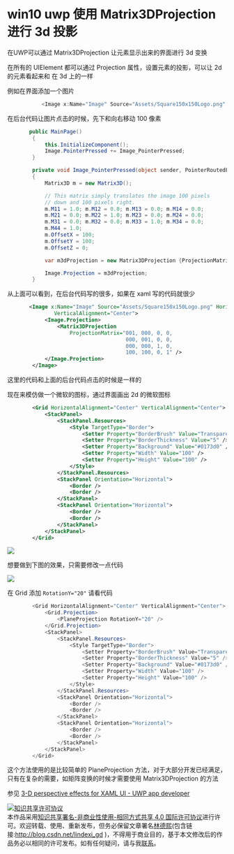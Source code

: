 
# win10 uwp 使用 Matrix3DProjection 进行 3d 投影

在UWP可以通过 Matrix3DProjection 让元素显示出来的界面进行 3d 变换

<!--more-->



在所有的 UIElement 都可以通过 Projection 属性，设置元素的投影，可以让 2d 的元素看起来和 在 3d 上的一样

例如在界面添加一个图片

```csharp
	       <Image x:Name="Image" Source="Assets/Square150x150Logo.png" HorizontalAlignment="Center" VerticalAlignment="Center"></Image>
```

在后台代码让图片点击的时候，先下和向右移动 100 像素

```csharp
       public MainPage()
        {
            this.InitializeComponent();
            Image.PointerPressed += Image_PointerPressed;
        }

        private void Image_PointerPressed(object sender, PointerRoutedEventArgs e)
        {
            Matrix3D m = new Matrix3D();

            // This matrix simply translates the image 100 pixels
            // down and 100 pixels right.
            m.M11 = 1.0; m.M12 = 0.0; m.M13 = 0.0; m.M14 = 0.0;
            m.M21 = 0.0; m.M22 = 1.0; m.M23 = 0.0; m.M24 = 0.0;
            m.M31 = 0.0; m.M32 = 0.0; m.M33 = 1.0; m.M34 = 0.0;
            m.M44 = 1.0;
            m.OffsetX = 100;
            m.OffsetY = 100;
            m.OffsetZ = 0;

            var m3dProjection = new Matrix3DProjection {ProjectionMatrix = m};

            Image.Projection = m3dProjection;
        }
```

从上面可以看到，在后台代码写的很多，如果在 xaml 写的代码就很少

```xml
       <Image x:Name="Image" Source="Assets/Square150x150Logo.png" HorizontalAlignment="Center"
               VerticalAlignment="Center">
            <Image.Projection>
                <Matrix3DProjection
                    ProjectionMatrix="001, 000, 0, 0,
                                      000, 001, 0, 0,
                                      000, 000, 1, 0,
                                      100, 100, 0, 1" />
            </Image.Projection>
        </Image>
```

这里的代码和上面的后台代码点击的时候是一样的

现在来模仿做一个微软的图标，通过界面画出 2d 的微软图标

```xml
        <Grid HorizontalAlignment="Center" VerticalAlignment="Center">
            <StackPanel>
                <StackPanel.Resources>
                    <Style TargetType="Border">
                        <Setter Property="BorderBrush" Value="Transparent" />
                        <Setter Property="BorderThickness" Value="5" />
                        <Setter Property="Background" Value="#0173d0" />
                        <Setter Property="Width" Value="100" />
                        <Setter Property="Height" Value="100" />
                    </Style>
                </StackPanel.Resources>
                <StackPanel Orientation="Horizontal">
                    <Border />
                    <Border />
                </StackPanel>
                <StackPanel Orientation="Horizontal">
                    <Border />
                    <Border />
                </StackPanel>
            </StackPanel>
        </Grid>

```

<!-- ![](image/win10 uwp 使用 Matrix3DProjection 进行 3d 投影/win10 uwp 使用 Matrix3DProjection 进行 3d 投影0.png) -->

![](https://i.loli.net/2018/11/04/5bde7c8fb806a.jpg)

想要做到下图的效果，只需要修改一点代码

<!-- ![](image/win10 uwp 使用 Matrix3DProjection 进行 3d 投影/win10 uwp 使用 Matrix3DProjection 进行 3d 投影1.png) -->

![](https://i.loli.net/2018/11/04/5bde7ddc16b67.jpg)

在 Grid 添加 `RotationY="20"` 请看代码

```csharp
        <Grid HorizontalAlignment="Center" VerticalAlignment="Center">
            <Grid.Projection>
                <PlaneProjection RotationY="20" />
            </Grid.Projection>
            <StackPanel>
                <StackPanel.Resources>
                    <Style TargetType="Border">
                        <Setter Property="BorderBrush" Value="Transparent" />
                        <Setter Property="BorderThickness" Value="5" />
                        <Setter Property="Background" Value="#0173d0" />
                        <Setter Property="Width" Value="100" />
                        <Setter Property="Height" Value="100" />
                    </Style>
                </StackPanel.Resources>
                <StackPanel Orientation="Horizontal">
                    <Border />
                    <Border />
                </StackPanel>
                <StackPanel Orientation="Horizontal">
                    <Border />
                    <Border />
                </StackPanel>
            </StackPanel>
        </Grid>

```

这个方法使用的是比较简单的 PlaneProjection 方法，对于大部分开发已经满足，只有在复杂的需要，如矩阵变换的时候才需要使用 Matrix3DProjection 的方法

参见 [3-D perspective effects for XAML UI - UWP app developer](https://docs.microsoft.com/en-us/windows/uwp/design/layout/3-d-perspective-effects )





<a rel="license" href="http://creativecommons.org/licenses/by-nc-sa/4.0/"><img alt="知识共享许可协议" style="border-width:0" src="https://licensebuttons.net/l/by-nc-sa/4.0/88x31.png" /></a><br />本作品采用<a rel="license" href="http://creativecommons.org/licenses/by-nc-sa/4.0/">知识共享署名-非商业性使用-相同方式共享 4.0 国际许可协议</a>进行许可。欢迎转载、使用、重新发布，但务必保留文章署名[林德熙](http://blog.csdn.net/lindexi_gd)(包含链接:http://blog.csdn.net/lindexi_gd )，不得用于商业目的，基于本文修改后的作品务必以相同的许可发布。如有任何疑问，请与我[联系](mailto:lindexi_gd@163.com)。